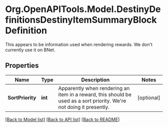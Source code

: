 # Org.OpenAPITools.Model.DestinyDefinitionsDestinyItemSummaryBlockDefinition
This appears to be information used when rendering rewards. We don't currently use it on BNet.

## Properties

Name | Type | Description | Notes
------------ | ------------- | ------------- | -------------
**SortPriority** | **int** | Apparently when rendering an item in a reward, this should be used as a sort priority. We&#39;re not doing it presently. | [optional] 

[[Back to Model list]](../README.md#documentation-for-models) [[Back to API list]](../README.md#documentation-for-api-endpoints) [[Back to README]](../README.md)

